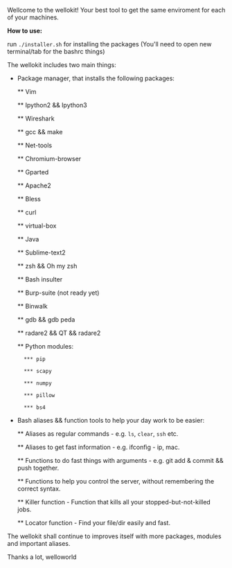 Wellcome to the wellokit! 
Your best tool to get the same enviroment for each of your machines.

<b> How to use: </b>

run `./installer.sh` for installing the packages (You'll need to open new terminal/tab for the bashrc things)


The wellokit includes two main things:
* Package manager, that installs the following packages:

	** Vim

	** Ipython2 && Ipython3
	
	** Wireshark
	
	** gcc && make
	
	** Net-tools
	
	** Chromium-browser
	
	** Gparted
	
	** Apache2
	
	** Bless
	
	** curl
	
	** virtual-box
	
	** Java
	
	** Sublime-text2
	
	** zsh && Oh my zsh
	
	** Bash insulter
	
	** Burp-suite (not ready yet)
	
	** Binwalk
	
	** gdb && gdb peda
	
	** radare2 && QT && radare2
	
	** Python modules:
	
		*** pip
	
		*** scapy
	
		*** numpy
	
		*** pillow
		
		*** bs4

* Bash aliases && function tools to help your day work to be easier:
	
	** Aliases as regular commands - e.g. `ls`, `clear`, `ssh` etc.
	
	** Aliases to get fast information - e.g. ifconfig - ip, mac. 
	
	** Functions to do fast things with arguments - e.g. git add & commit && push together.
	
	** Functions to help you control the server, without remembering the correct syntax.
	
	** Killer function - Function that kills all your stopped-but-not-killed jobs.
	
	** Locator function - Find your file/dir easily and fast.


The wellokit shall continue to improves itself with more packages, modules and important aliases.


Thanks a lot,
welloworld 

